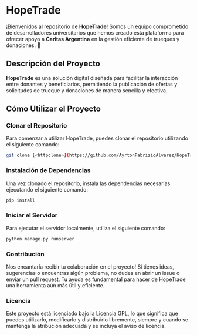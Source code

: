 # HopeTrade

¡Bienvenidos al repositorio de **HopeTrade**! Somos un equipo comprometido de desarrolladores universitarios que hemos creado esta plataforma para ofrecer apoyo a **Caritas Argentina** en la gestión eficiente de trueques y donaciones. 🌟

## Descripción del Proyecto

**HopeTrade** es una solución digital diseñada para facilitar la interacción entre donantes y beneficiarios, permitiendo la publicación de ofertas y solicitudes de trueque y donaciones de manera sencilla y efectiva.

## Cómo Utilizar el Proyecto

### Clonar el Repositorio

Para comenzar a utilizar HopeTrade, puedes clonar el repositorio utilizando el siguiente comando:

```bash
git clone [<httpclone>](https://github.com/AyrtonFabrizioAlvarez/HopeTrade.git)
```

### Instalación de Dependencias

Una vez clonado el repositorio, instala las dependencias necesarias ejecutando el siguiente comando:

```bash
pip install
```

### Iniciar el Servidor
Para ejecutar el servidor localmente, utiliza el siguiente comando:

```bash
python manage.py runserver
```

### Contribución
Nos encantaría recibir tu colaboración en el proyecto! Si tienes ideas, sugerencias o encuentras algún problema, no dudes en abrir un issue o enviar un pull request. Tu ayuda es fundamental para hacer de HopeTrade una herramienta aún más útil y eficiente.

### Licencia
Este proyecto está licenciado bajo la Licencia GPL, lo que significa que puedes utilizarlo, modificarlo y distribuirlo libremente, siempre y cuando se mantenga la atribución adecuada y se incluya el aviso de licencia.


